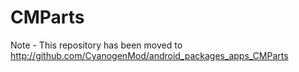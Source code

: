 CMParts
=======

Note - This repository has been moved to http://github.com/CyanogenMod/android_packages_apps_CMParts
